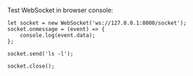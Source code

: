
Test WebSocket in browser console:
```
let socket = new WebSocket('ws://127.0.0.1:8000/socket');
socket.onmessage = (event) => {
    console.log(event.data);
};

socket.send('ls -l');

socket.close();
```